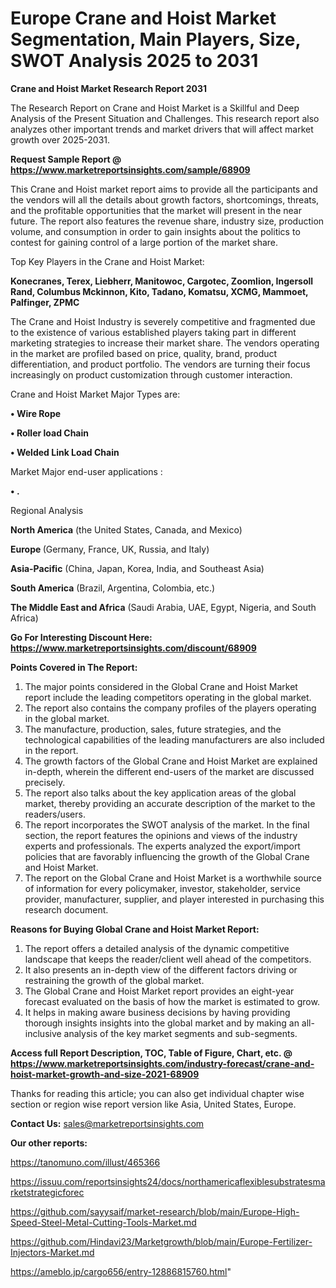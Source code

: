 # Europe Crane and Hoist Market Segmentation, Main Players, Size, SWOT Analysis 2025 to 2031

<strong>Crane and Hoist Market Research Report 2031</strong>

The Research Report on Crane and Hoist Market is a Skillful and Deep Analysis of the Present Situation and Challenges. This research report also analyzes other important trends and market drivers that will affect market growth over 2025-2031.

<strong>Request Sample Report @ <a href=https://www.marketreportsinsights.com/sample/68909>https://www.marketreportsinsights.com/sample/68909</a></strong>

This Crane and Hoist market report aims to provide all the participants and the vendors will all the details about growth factors, shortcomings, threats, and the profitable opportunities that the market will present in the near future. The report also features the revenue share, industry size, production volume, and consumption in order to gain insights about the politics to contest for gaining control of a large portion of the market share.

Top Key Players in the Crane and Hoist Market:

<strong>Konecranes, Terex, Liebherr, Manitowoc, Cargotec, Zoomlion, Ingersoll Rand, Columbus Mckinnon, Kito, Tadano, Komatsu, XCMG, Mammoet, Palfinger, ZPMC</strong>

The Crane and Hoist Industry is severely competitive and fragmented due to the existence of various established players taking part in different marketing strategies to increase their market share. The vendors operating in the market are profiled based on price, quality, brand, product differentiation, and product portfolio. The vendors are turning their focus increasingly on product customization through customer interaction.

Crane and Hoist Market Major Types are:

<strong>• Wire Rope

• Roller load Chain

• Welded Link Load Chain</strong>

Market Major end-user applications :

<strong>• .</strong>

Regional Analysis

</u><strong><b>North America</b></strong> (the United States, Canada, and Mexico)

<strong><b>Europe </b></strong>(Germany, France, UK, Russia, and Italy)

<strong><b>Asia-Pacific</b></strong> (China, Japan, Korea, India, and Southeast Asia)

<strong><b>South America</b></strong> (Brazil, Argentina, Colombia, etc.)

<strong><b>The Middle East and Africa</b></strong> (Saudi Arabia, UAE, Egypt, Nigeria, and South Africa)

<strong>Go For Interesting Discount Here: <a href=https://www.marketreportsinsights.com/discount/68909>https://www.marketreportsinsights.com/discount/68909</a></strong>

<strong>Points Covered in The Report:</strong>
<ol>
  <li>The major points considered in the Global Crane and Hoist Market report include the leading competitors operating in the global market.</li>
  <li>The report also contains the company profiles of the players operating in the global market.</li>
  <li>The manufacture, production, sales, future strategies, and the technological capabilities of the leading manufacturers are also included in the report.</li>
  <li>The growth factors of the Global Crane and Hoist Market are explained in-depth, wherein the different end-users of the market are discussed precisely.</li>
  <li>The report also talks about the key application areas of the global market, thereby providing an accurate description of the market to the readers/users.</li>
  <li>The report incorporates the SWOT analysis of the market. In the final section, the report features the opinions and views of the industry experts and professionals. The experts analyzed the export/import policies that are favorably influencing the growth of the Global Crane and Hoist Market.</li>
  <li>The report on the Global Crane and Hoist Market is a worthwhile source of information for every policymaker, investor, stakeholder, service provider, manufacturer, supplier, and player interested in purchasing this research document.</li>
</ol>
<strong>Reasons for Buying Global Crane and Hoist Market Report:</strong>

<ol>
  <li>The report offers a detailed analysis of the dynamic competitive landscape that keeps the reader/client well ahead of the competitors.</li>
  <li>It also presents an in-depth view of the different factors driving or restraining the growth of the global market.</li>
  <li>The Global Crane and Hoist Market report provides an eight-year forecast evaluated on the basis of how the market is estimated to grow.</li>
  <li>It helps in making aware business decisions by having providing thorough insights insights into the global market and by making an all-inclusive analysis of the key market segments and sub-segments.</li>
</ol>
<strong>Access full Report Description, TOC, Table of Figure, Chart, etc. @ <a href=https://www.marketreportsinsights.com/industry-forecast/crane-and-hoist-market-growth-and-size-2021-68909>https://www.marketreportsinsights.com/industry-forecast/crane-and-hoist-market-growth-and-size-2021-68909</a></strong>


Thanks for reading this article; you can also get individual chapter wise section or region wise report version like Asia, United States, Europe.

<strong>Contact Us:</strong>
sales@marketreportsinsights.com

<strong>Our other reports:</strong>

<a href=https://tanomuno.com/illust/465366>https://tanomuno.com/illust/465366</a>

<a href=https://issuu.com/reportsinsights24/docs/northamericaflexiblesubstratesmarketstrategicforec>https://issuu.com/reportsinsights24/docs/northamericaflexiblesubstratesmarketstrategicforec</a>

<a href=https://github.com/sayysaif/market-research/blob/main/Europe-High-Speed-Steel-Metal-Cutting-Tools-Market.md>https://github.com/sayysaif/market-research/blob/main/Europe-High-Speed-Steel-Metal-Cutting-Tools-Market.md</a>

<a href=https://github.com/Hindavi23/Marketgrowth/blob/main/Europe-Fertilizer-Injectors-Market.md>https://github.com/Hindavi23/Marketgrowth/blob/main/Europe-Fertilizer-Injectors-Market.md</a>

<a href=https://ameblo.jp/cargo656/entry-12886815760.html>https://ameblo.jp/cargo656/entry-12886815760.html</a>"
